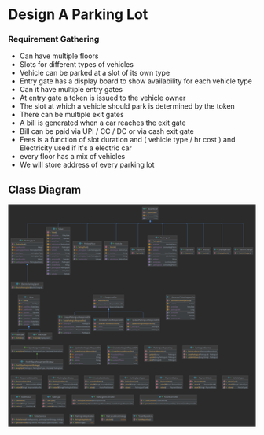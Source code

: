 # Design A Parking Lot

### Requirement Gathering 

- Can have multiple floors
- Slots for different types of vehicles
- Vehicle can be parked at a slot of its own type
- Entry gate has a display board to show availability for each vehicle type
- Can it have multiple entry gates
- At entry gate a token is issued to the vehicle owner
- The slot at which a vehicle should park is determined by the token
- There can be multiple exit gates
- A bill is generated when a car reaches the exit gate
- Bill can be paid via UPI / CC / DC or via cash exit gate
- Fees is a function of slot duration and ( vehicle type / hr cost ) and Electricity used if it's a electric car
- every floor has a mix of vehicles
- We will store address of every parking lot

## Class Diagram 

![parkinglot.png](parkinglot.png)